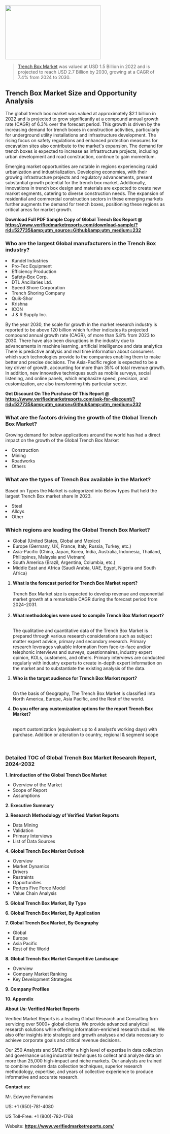 
<img src="https://ffe5etoiles.com/wp-content/uploads/2024/12/MST1-300x171.png" alt="" width="300" height="171" class="alignnone size-medium wp-image-20088" /><blockquote><p><p><a href="https://www.verifiedmarketreports.com/download-sample/?rid=527735&utm_source=Github&utm_medium=232" target="_blank">Trench Box Market</a> was valued at USD 1.5 Billion in 2022 and is projected to reach USD 2.7 Billion by 2030, growing at a CAGR of 7.4% from 2024 to 2030.</p></blockquote><p><h2>Trench Box Market Size and Opportunity Analysis</h2><p>The global trench box market was valued at approximately $2.1 billion in 2022 and is projected to grow significantly at a compound annual growth rate (CAGR) of 6.3% over the forecast period. This growth is driven by the increasing demand for trench boxes in construction activities, particularly for underground utility installations and infrastructure development. The rising focus on safety regulations and enhanced protection measures for excavation sites also contribute to the market's expansion. The demand for trench boxes is expected to increase as infrastructure projects, including urban development and road construction, continue to gain momentum.</p><p>Emerging market opportunities are notable in regions experiencing rapid urbanization and industrialization. Developing economies, with their growing infrastructure projects and regulatory advancements, present substantial growth potential for the trench box market. Additionally, innovations in trench box design and materials are expected to create new market segments, catering to diverse construction needs. The expansion of residential and commercial construction sectors in these emerging markets further augments the demand for trench boxes, positioning these regions as critical areas for market growth.</p></p><p class=""><strong>Download Full PDF Sample Copy of Global Trench Box Report @ <a href="https://www.verifiedmarketreports.com/download-sample/?rid=527735&amp;utm_source=Github&amp;utm_medium=232" target="_blank">https://www.verifiedmarketreports.com/download-sample/?rid=527735&amp;utm_source=Github&amp;utm_medium=232</a></strong></p><h3 id="" class="">Who are the largest Global manufacturers in the Trench Box industry?</h3><p><li>Kundel Industries</li><li> Pro-Tec Equipment</li><li> Efficiency Production</li><li> Safety-Box Corp.</li><li> DTL Ancillaries Ltd.</li><li> Speed Shore Corporation</li><li> Trench Shoring Company</li><li> Quik-Shor</li><li> Krishna</li><li> ICON</li><li> J & R Supply Inc.</li></p><div class=""><div class="" dir="" data-message-author-role="" data-message-id="" data-message-model-slug=""><div class=""><div class=""><div class=""><div class="" dir="" data-message-author-role="" data-message-id="" data-message-model-slug=""><div class=""><div class=""><p>By the year 2030, the scale for growth in the market research industry is reported to be above 120 billion which further indicates its projected compound annual growth rate (CAGR), of more than 5.8% from 2023 to 2030. There have also been disruptions in the industry due to advancements in machine learning, artificial intelligence and data analytics There is predictive analysis and real time information about consumers which such technologies provide to the companies enabling them to make better and precise decisions. The Asia-Pacific region is expected to be a key driver of growth, accounting for more than 35% of total revenue growth. In addition, new innovative techniques such as mobile surveys, social listening, and online panels, which emphasize speed, precision, and customization, are also transforming this particular sector.</p><p><strong>Get Discount On The Purchase Of This Report @&nbsp; <a href="https://www.verifiedmarketreports.com/ask-for-discount/?rid=527735&amp;utm_source=Github&amp;utm_medium=232" target="_blank">https://www.verifiedmarketreports.com/ask-for-discount/?rid=527735&amp;utm_source=Github&amp;utm_medium=232</a></strong></p></div></div></div></div></div></div></div></div><h3 id="" class="">What are the factors driving the growth of the Global Trench Box Market?</h3><p id="" class="">Growing demand for below applications around the world has had a direct impact on the growth of the Global Trench Box Market</p><p id="" class=""><li>Construction</li><li> Mining</li><li> Roadworks</li><li> Others</li></p><h3 id="" class="">What are the types of Trench Box available in the Market?</h3><p id="" class="">Based on Types the Market is categorized into Below types that held the largest Trench Box market share In 2023.</p><p id="" class=""><li>Steel</li><li> Alloys</li><li> Other</li></p><h3 id="" class="">Which regions are leading the Global Trench Box Market?</h3><ul><li>Global (United States, Global and Mexico)</li><li>Europe (Germany, UK, France, Italy, Russia, Turkey, etc.)</li><li>Asia-Pacific (China, Japan, Korea, India, Australia, Indonesia, Thailand, Philippines, Malaysia and Vietnam)</li><li>South America (Brazil, Argentina, Columbia, etc.)</li><li>Middle East and Africa (Saudi Arabia, UAE, Egypt, Nigeria and South Africa)</li></ul><p><ol><li><strong>What is the forecast period for Trench Box Market report?<br /></strong><br /><span data-sheets-root="1" data-sheets-value="{&quot;1&quot;:2,&quot;2&quot;:&quot;XXXX size is expected to develop revenue and exponential market growth at a remarkable CAGR during the forecast period from 2024&ndash;2030.&quot;}" data-sheets-userformat="{&quot;2&quot;:12674,&quot;4&quot;:{&quot;1&quot;:2,&quot;2&quot;:16776960},&quot;10&quot;:2,&quot;11&quot;:0,&quot;15&quot;:&quot;Arial&quot;,&quot;16&quot;:12}">Trench Box Market size is expected to develop revenue and exponential market growth at a remarkable CAGR during the forecast period from 2024&ndash;2031.</span><br /><br /></li><li><strong>What methodologies were used to compile Trench Box Market report?<br /><br /></strong><p>The qualitative and quantitative data of the&nbsp;Trench Box Market is prepared through various research considerations such as subject matter expert advice, primary and secondary research. Primary research leverages valuable information from face-to-face and/or telephonic interviews and surveys, questionnaires, industry expert opinion, KOLs, customers, and others. Primary interviews are conducted regularly with industry experts to create in-depth expert information on the market and to substantiate the existing analysis of the data.&nbsp;</p></li><li><strong>Who is the target audience for Trench Box Market report?<br /><br /></strong><p>On the basis of Geography, The&nbsp;Trench Box Market is classified into North America, Europe, Asia Pacific, and the Rest of the world.</p></li><li><strong>Do you offer any customization options for the report Trench Box Market?<br /><br /></strong><p>report customization (equivalent up to 4 analyst&rsquo;s working days) with purchase. Addition or alteration to country, regional &amp; segment scope</p><p>&nbsp;</p></li></ol></p><h3 id="" class="">Detailed TOC of Global Trench Box Market Research Report, 2024-2032</h3><p id="" class=""><strong>1. Introduction of the Global Trench Box Market</strong></p><ul><li>Overview of the Market</li><li>Scope of Report</li><li>Assumptions</li></ul><p id="" class=""><strong>2. Executive Summary</strong></p><p id="" class=""><strong>3. Research Methodology of&nbsp;Verified Market Reports</strong></p><ul><li>Data Mining</li><li>Validation</li><li>Primary Interviews</li><li>List of Data Sources</li></ul><p id="" class=""><strong>4. Global Trench Box Market Outlook</strong></p><ul><li>Overview</li><li>Market Dynamics</li><li>Drivers</li><li>Restraints</li><li>Opportunities</li><li>Porters Five Force Model</li><li>Value Chain Analysis</li></ul><p id="" class=""><strong>5. Global Trench Box Market, By&nbsp;Type</strong></p><p id="" class=""><strong>6. Global Trench Box Market, By Application</strong></p><p id="" class=""><strong>7. Global Trench Box Market, By Geography</strong></p><ul><li>Global</li><li>Europe</li><li>Asia Pacific</li><li>Rest of the World</li></ul><p id="" class=""><strong>8. Global Trench Box Market Competitive Landscape</strong></p><ul><li>Overview</li><li>Company Market Ranking</li><li>Key Development Strategies</li></ul><p id="" class=""><strong>9. Company Profiles</strong></p><p id="" class=""><strong>10. Appendix</strong></p><p id="" class=""><strong>About Us: Verified Market Reports</strong></p><p id="" class="">Verified Market Reports is a leading Global Research and Consulting firm servicing over 5000+ global clients. We provide advanced analytical research solutions while offering information-enriched research studies. We also offer insights into strategic and growth analyses and data necessary to achieve corporate goals and critical revenue decisions.</p><p id="" class="">Our 250 Analysts and SMEs offer a high level of expertise in data collection and governance using industrial techniques to collect and analyze data on more than 25,000 high-impact and niche markets. Our analysts are trained to combine modern data collection techniques, superior research methodology, expertise, and years of collective experience to produce informative and accurate research.</p><p id="" class=""><strong>Contact us:</strong></p><p id="" class="">Mr. Edwyne Fernandes</p><p id="" class="">US: +1 (650)-781-4080</p><p id="" class="">US Toll-Free: +1 (800)-782-1768</p><p id="" class="">Website: <a target="" data-test-app-aware-link=""><strong>https://www.verifiedmarketreports.com/</strong></a></p>
